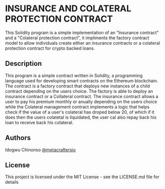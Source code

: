 # INSURANCE AND COLATERAL PROTECTION CONTRACT

This Solidity program is a simple implementation of an "Insurance contract" and a "Colateral protection contract", it impliments the factory contract model to allow individuals create either an insurance contracts or a colateral protection contract for crypto backed loans.

## Description

This program is a simple contract written in Solidity, a programming language used for developing smart contracts on the Ethereum blockchain. The contract is a factory contract that deploys new instances of a child contract depending on the users choice. The factory is able to deploy an insurance contract or a Collateral contract. The insurance contract allows a user to pay his premium monthly or anually depending on the users choice while the Colateral management contract implements a logic that helps check if the value of a user's colateral has droped below 20, of which if it does then the users colatetal is liquidated, the user cal also repay back his loan to receive back his colateral.

## Authors

Idogwu Chinonso
[@metacraftersio](https://twitter.com/ChinonsoIdogwu)


## License

This project is licensed under the MIT License - see the LICENSE.md file for details